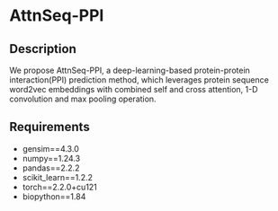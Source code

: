 # AttnSeq-PPI
## Description
We propose AttnSeq-PPI, a deep-learning-based protein-protein interaction(PPI) prediction method, which leverages protein sequence word2vec embeddings with combined self and cross attention, 1-D convolution and max pooling operation.

## Requirements
- gensim==4.3.0
- numpy==1.24.3
- pandas==2.2.2
- scikit_learn==1.2.2
- torch==2.2.0+cu121
- biopython==1.84
